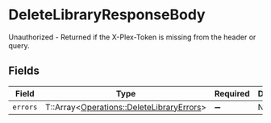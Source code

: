 # DeleteLibraryResponseBody

Unauthorized - Returned if the X-Plex-Token is missing from the header or query.


## Fields

| Field                                                                                       | Type                                                                                        | Required                                                                                    | Description                                                                                 |
| ------------------------------------------------------------------------------------------- | ------------------------------------------------------------------------------------------- | ------------------------------------------------------------------------------------------- | ------------------------------------------------------------------------------------------- |
| `errors`                                                                                    | T::Array<[Operations::DeleteLibraryErrors](../../models/operations/deletelibraryerrors.md)> | :heavy_minus_sign:                                                                          | N/A                                                                                         |